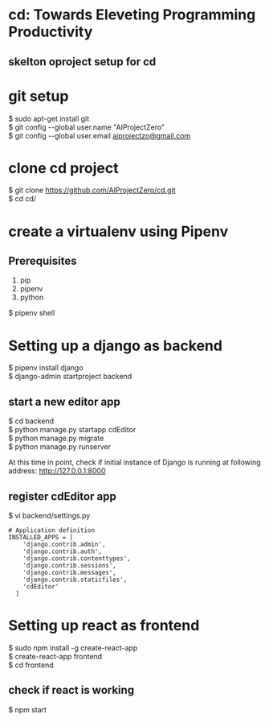 # cd: Towards Eleveting Programming Productivity

## skelton oproject setup for cd

git setup 
=========

$ sudo apt-get install git <br/>
$ git config --global user.name "AIProjectZero" <br/>
$ git config --global user.email aiprojectzo@gmail.com <br/>

clone cd project
================

$ git clone https://github.com/AIProjectZero/cd.git <br/>
$ cd cd/ <br/>

create a virtualenv using Pipenv 
================================

Prerequisites 
-------------
1) pip
2) pipenv 
3) python 

$ pipenv shell <br/>

Setting up a django as backend
==============================

$ pipenv install django <br/>
$ django-admin startproject backend <br/>

start a new editor app
----------------------

$ cd backend <br/>
$ python manage.py startapp cdEditor <br/>
$ python manage.py migrate <br/>
$ python manage.py runserver <br/>

At this time in point, check if initial instance of Django is running at following address: http://127.0.0.1:8000 <br/>

register cdEditor app
---------------------

$ vi backend/settings.py

    # Application definition
    INSTALLED_APPS = [
        'django.contrib.admin',
        'django.contrib.auth',
        'django.contrib.contenttypes',
        'django.contrib.sessions',
        'django.contrib.messages',
        'django.contrib.staticfiles',
        'cdEditor' 
      ]

Setting up react as frontend
============================

$ sudo npm install -g create-react-app <br/>
$ create-react-app frontend <br/>
$ cd frontend <br/>

check if react is working
-------------------------

$ npm start <br/>





